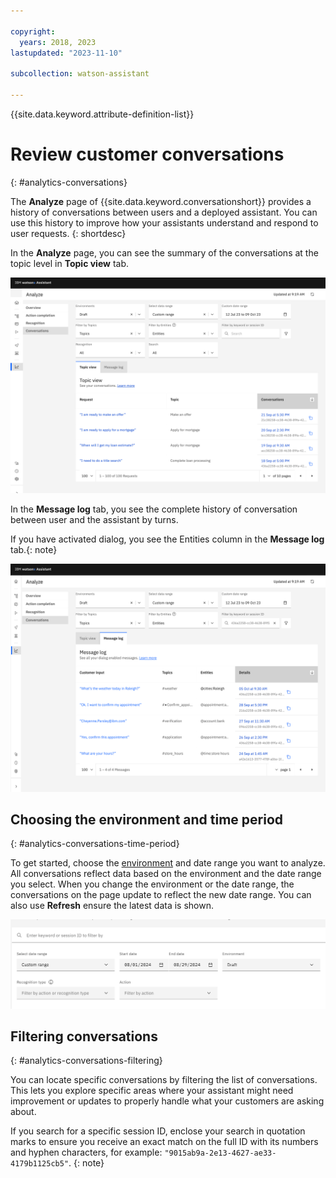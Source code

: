 ```yaml
---

copyright:
  years: 2018, 2023
lastupdated: "2023-11-10"

subcollection: watson-assistant

---
```


{{site.data.keyword.attribute-definition-list}}

# Review customer conversations
{: #analytics-conversations}

The **Analyze** page of {{site.data.keyword.conversationshort}} provides a history of conversations between users and a deployed assistant. You can use this history to improve how your assistants understand and respond to user requests.
{: shortdesc}

In the **Analyze** page, you can see the summary of the conversations at the topic level in **Topic view** tab. 

![Conversations page](images/analytics-conversations-dialog.svg)

In the **Message log** tab, you see the complete history of conversation between user and the assistant by turns. 

If you have activated dialog, you see the Entities column in the **Message log** tab.{: note}

 ![Conversation detail Message log](images/analytics-conversation-msg-logs.svg)

</review>

## Choosing the environment and time period
{: #analytics-conversations-time-period}

To get started, choose the [environment](/docs/watson-assistant?topic=watson-assistant-publish-overview#environments) and date range you want to analyze. All conversations reflect data based on the environment and the date range you select. When you change the environment or the date range, the conversations on the page update to reflect the new date range. You can also use **Refresh** ensure the latest data is shown.

![Time period](images/analytics-conversations-time-period.png)

## Filtering conversations
{: #analytics-conversations-filtering}

You can locate specific conversations by filtering the list of conversations. This lets you explore specific areas where your assistant might need improvement or updates to properly handle what your customers are asking about.



If you search for a specific session ID, enclose your search in quotation marks to ensure you receive an exact match on the full ID with its numbers and hyphen characters, for example: `"9015ab9a-2e13-4627-ae33-4179b1125cb5"`.
{: note}





